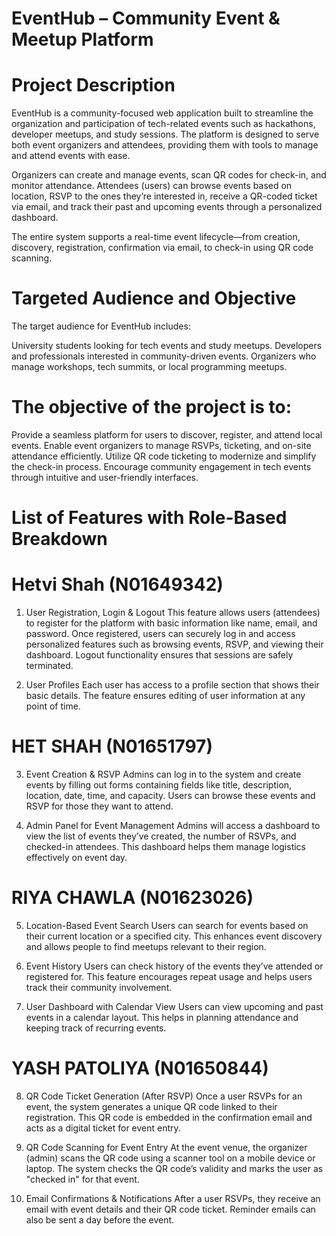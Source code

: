 # EventHub – Community Event & Meetup Platform



# Project Description
EventHub is a community-focused web application built to streamline the organization and participation of tech-related events such as hackathons, developer meetups, and study sessions. The platform is designed to serve both event organizers and attendees, providing them with tools to manage and attend events with ease.

Organizers can create and manage events, scan QR codes for check-in, and monitor attendance. Attendees (users) can browse events based on location, RSVP to the ones they’re interested in, receive a QR-coded ticket via email, and track their past and upcoming events through a personalized dashboard.

The entire system supports a real-time event lifecycle—from creation, discovery, registration, confirmation via email, to check-in using QR code scanning.

# Targeted Audience and Objective
The target audience for EventHub includes:

University students looking for tech events and study meetups.
Developers and professionals interested in community-driven events.
Organizers who manage workshops, tech summits, or local programming meetups.

# The objective of the project is to:
Provide a seamless platform for users to discover, register, and attend local events.
Enable event organizers to manage RSVPs, ticketing, and on-site attendance efficiently.
Utilize QR code ticketing to modernize and simplify the check-in process.
Encourage community engagement in tech events through intuitive and user-friendly interfaces.

# List of Features with Role-Based Breakdown
# Hetvi Shah (N01649342)
1. User Registration, Login & Logout 
This feature allows users (attendees) to register for the platform with basic information like name, email, and password. Once registered, users can securely log in and access personalized features such as browsing events, RSVP, and viewing their dashboard. Logout functionality ensures that sessions are safely terminated.


2. User Profiles 
Each user has access to a profile section that shows their basic details. The feature ensures editing of user information at any point of time.

# HET SHAH (N01651797)
3. Event Creation & RSVP 
Admins can log in to the system and create events by filling out forms containing fields like title, description, location, date, time, and capacity. Users can browse these events and RSVP for those they want to attend.


4. Admin Panel for Event Management 
Admins will access a dashboard to view the list of events they’ve created, the number of RSVPs, and checked-in attendees. This dashboard helps them manage logistics effectively on event day.


# RIYA CHAWLA (N01623026)
5. Location-Based Event Search 
Users can search for events based on their current location or a specified city. This enhances event discovery and allows people to find meetups relevant to their region.


6. Event History
Users can check history of the events they’ve attended or registered for. This feature encourages repeat usage and helps users track their community involvement.


7. User Dashboard with Calendar View 
Users can view upcoming and past events in a calendar layout. This helps in planning attendance and keeping track of recurring events.


# YASH PATOLIYA (N01650844)
8. QR Code Ticket Generation (After RSVP)
Once a user RSVPs for an event, the system generates a unique QR code linked to their registration. This QR code is embedded in the confirmation email and acts as a digital ticket for event entry.



9. QR Code Scanning for Event Entry
At the event venue, the organizer (admin) scans the QR code using a scanner tool on a mobile device or laptop. The system checks the QR code’s validity and marks the user as "checked in" for that event.



10. Email Confirmations & Notifications
After a user RSVPs, they receive an email with event details and their QR code ticket. Reminder emails can also be sent a day before the event.


